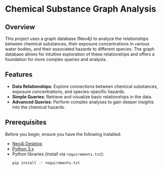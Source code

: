 # Chemical Substance Graph Analysis

## Overview

This project uses a graph database (Neo4j) to analyze the relationships between chemical substances, their exposure concentrations in various water bodies, and their associated hazards to different species. The graph database allows for intuitive exploration of these relationships and offers a foundation for more complex queries and analysis.

## Features

- **Data Relationships**: Explore connections between chemical substances, exposure concentrations, and species-specific hazards.
- **Simple Queries**: Retrieve and visualize basic relationships in the data.
- **Advanced Queries**: Perform complex analyses to gain deeper insights into the chemical hazards.

## Prerequisites

Before you begin, ensure you have the following installed:

- [Neo4j Desktop](https://neo4j.com/download/)
- [Python 3.x](https://www.python.org/downloads/)
- Python libraries (install via `requirements.txt`):
  ```bash
  pip install -r requirements.txt

